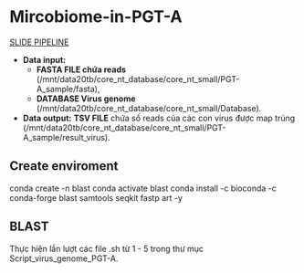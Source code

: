 # Mircobiome-in-PGT-A

[SLIDE PIPELINE](https://docs.google.com/presentation/d/1d2WFg5x-Rt7lxNffcPU7t_VxyPxcVsq2h_iFGM67HQ8/edit?usp=sharing)

- **Data input:**
    + **FASTA FILE chứa reads** (/mnt/data20tb/core_nt_database/core_nt_small/PGT-A_sample/fasta),
    + **DATABASE Virus genome** (/mnt/data20tb/core_nt_database/core_nt_small/Database).
- **Data output:** **TSV FILE** chứa số reads của các con virus được map trúng (/mnt/data20tb/core_nt_database/core_nt_small/PGT-A_sample/result_virus).

## Create enviroment
conda create -n blast conda activate blast conda install -c bioconda -c conda-forge blast samtools seqkit fastp art -y

## BLAST
Thực hiện lần lượt các file .sh từ 1 - 5 trong thư mục Script_virus_genome_PGT-A.


